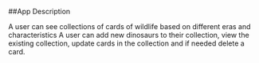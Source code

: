##App Description

A user can see collections of cards of wildlife based on different eras and characteristics
A user can add new dinosaurs to their collection, view the existing collection, update cards in the collection and if needed delete a card. 
